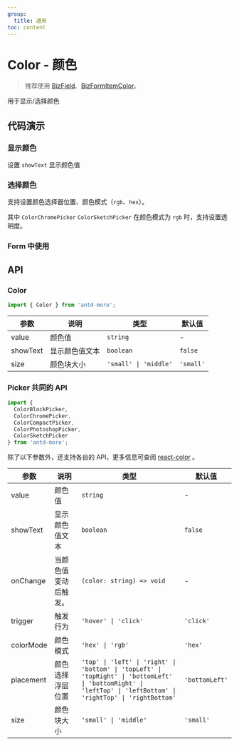 ```yaml
---
group:
  title: 通用
toc: content
---
```


# Color - 颜色

> 推荐使用 [BizField](/components/biz-field)、[BizFormItemColor](/components/item#color)。

用于显示/选择颜色

## 代码演示

### 显示颜色

设置 `showText` 显示颜色值

<code src="./demos/Demo1.tsx"></code>

### 选择颜色

支持设置颜色选择器位置、颜色模式（`rgb`、`hex`）。

其中 `ColorChromePicker` `ColorSketchPicker` 在颜色模式为 `rgb` 时，支持设置透明度。

<code src="./demos/Demo2.tsx"></code>

### Form 中使用

<code src="./demos/Demo3.tsx"></code>

## API

### Color

```typescript
import { Color } from 'antd-more';
```

| 参数     | 说明           | 类型                  | 默认值    |
| -------- | -------------- | --------------------- | --------- |
| value    | 颜色值         | `string`              | -         |
| showText | 显示颜色值文本 | `boolean`             | `false`   |
| size     | 颜色块大小     | `'small' \| 'middle'` | `'small'` |

### Picker 共同的 API

```typescript
import {
  ColorBlockPicker,
  ColorChromePicker,
  ColorCompactPicker,
  ColorPhotoshopPicker,
  ColorSketchPicker
} from 'antd-more';
```

除了以下参数外，还支持各自的 API，更多信息可查阅 [react-color](http://casesandberg.github.io/react-color/) 。

| 参数 | 说明 | 类型 | 默认值 |
| --- | --- | --- | --- |
| value | 颜色值 | `string` | - |
| showText | 显示颜色值文本 | `boolean` | `false` |
| onChange | 当颜色值变动后触发。 | `(color: string) => void` | - |
| trigger | 触发行为 | `'hover' \| 'click'` | `'click'` |
| colorMode | 颜色模式 | `'hex' \| 'rgb'` | `'hex'` |
| placement | 颜色选择浮层位置 | `'top' \| 'left' \| 'right' \| 'bottom' \| 'topLeft' \| 'topRight' \| 'bottomLeft' \| 'bottomRight' \| 'leftTop' \| 'leftBottom' \| 'rightTop' \| 'rightBottom'` | `'bottomLeft'` |
| size | 颜色块大小 | `'small' \| 'middle'` | `'small'` |
